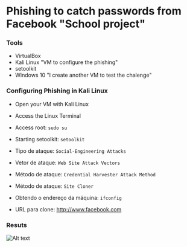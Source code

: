 # Phishing to catch passwords from Facebook "School project"

### Tools

- VirtualBox
- Kali Linux "VM to configure the phishing"
- setoolkit
- Windows 10 "I create another VM to test the chalenge"

### Configuring Phishing in Kali Linux

- Open your VM with Kali Linux
- Access the Linux Terminal
- Access root: ``` sudo su ```

- Starting setoolkit: ``` setoolkit ```

- Tipo de ataque: ``` Social-Engineering Attacks ```

- Vetor de ataque: ``` Web Site Attack Vectors ```

- Método de ataque: ```Credential Harvester Attack Method ```

- Método de ataque: ``` Site Cloner ```

- Obtendo o endereço da máquina: ``` ifconfig ```

- URL para clone: http://www.facebook.com


### Resuts

![Alt text](./09-Credentials_Hacked.png "Optional title")
